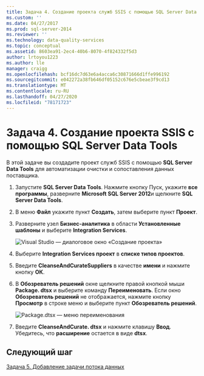```yaml
---
title: Задача 4. Создание проекта служб SSIS с помощью SQL Server Data Tools | Документация Майкрософт
ms.custom: ''
ms.date: 04/27/2017
ms.prod: sql-server-2014
ms.reviewer: ''
ms.technology: data-quality-services
ms.topic: conceptual
ms.assetid: 8603ea91-2ec4-40b6-8070-4f824332f5d3
author: lrtoyou1223
ms.author: lle
manager: craigg
ms.openlocfilehash: bcf16dc7d63e6a4acca6c30871666d1ffe996192
ms.sourcegitcommit: e042272a38fb646df05152c676e5cbeae3f9cd13
ms.translationtype: MT
ms.contentlocale: ru-RU
ms.lasthandoff: 04/27/2020
ms.locfileid: "78171723"
---
```

# <a name="task-4-creating-an-ssis-project-using-sql-server-data-tools"></a>Задача 4. Создание проекта SSIS с помощью SQL Server Data Tools
  В этой задаче вы создадите проект служб SSIS с помощью **SQL Server Data Tools** для автоматизации очистки и сопоставления данных поставщика.

1.  Запустите **SQL Server Data Tools**. Нажмите кнопку Пуск, укажите **все программы**, разверните **Microsoft SQL Server 2012**и щелкните **SQL Server Data Tools**.

2.  В меню **Файл** укажите пункт **Создать**, затем выберите пункт **Проект**.

3.  Разверните узел **Бизнес-аналитика** в области **Установленные шаблоны** и выберите **Integration Services**.

     ![Visual Studio — диалоговое окно «Создание проекта»](../../2014/tutorials/media/et-creatinganssisprojectusingsqlsdt-01.jpg "Visual Studio — диалоговое окно «Создание проекта»")

4.  Выберите **Integration Services проект** в **списке типов проектов**.

5.  Введите **CleanseAndCurateSuppliers** в качестве **имени** и нажмите кнопку **ОК**.

6.  В **Обозреватель решений** окне щелкните правой кнопкой мыши **Package. dtsx** и выберите команду **Переименовать**. Если окно **Обозреватель решений** не отображается, нажмите кнопку **Просмотр** в строке меню и выберите пункт **Обозреватель решений**.

     ![Package.dtsx — меню переименования](../../2014/tutorials/media/et-creatinganssisprojectusingsqlsdt-02.jpg "Package.dtsx — меню переименования")

7.  Введите **CleanseAndCurate. dtsx** и нажмите клавишу **Ввод**. Убедитесь, что **расширение** остается в виде **dtsx**.

## <a name="next-step"></a>Следующий шаг
 [Задача 5. Добавление задачи потока данных](task-5-adding-data-flow-task.md)


